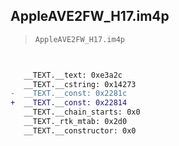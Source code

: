 ## AppleAVE2FW_H17.im4p

> `AppleAVE2FW_H17.im4p`

```diff

 
   __TEXT.__text: 0xe3a2c
   __TEXT.__cstring: 0x14273
-  __TEXT.__const: 0x2281c
+  __TEXT.__const: 0x22814
   __TEXT.__chain_starts: 0x0
   __TEXT._rtk_mtab: 0x2d0
   __TEXT.__constructor: 0x0

```
